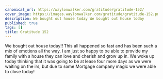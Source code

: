```yaml
---
canonical_url: https://waylonwalker.com/gratitude/gratitude-152/
cover_image: https://images.waylonwalker.com/gratitude/gratitude-152.png
description: We bought out house today We bought out house today
published: true
tags: []
title: Gratitude 152
---
```


We bought out house today!!  This all happened so fast and has been such a mix of emotions all the way.  I am just so happy to be able to provide my family with a house they can love and cherish and grow up in.  We woke up today thinking that it was going to be at lease four more days as we were waiting on the irs, but due to some Mortgage company magic we were able to close today!